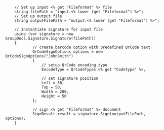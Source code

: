         
        // Set up input <% get "Fileformat" %> file
        string filePath = "input.<% lower (get "Fileformat") %>";
        // Set up output file
        string outputFilePath = "output.<% lower (get "Fileformat") %>";

        // Instantiate Signature for input file
        using (var signature = new GroupDocs.Signature.Signature(filePath))
        {
                // create barcode option with predefined QrCode text
                QrCodeSignOptions options = new QrCodeSignOptions("JohnSmith")
                {
                    // setup QrCode encoding type
                    EncodeType = QrCodeTypes.<% get "Codetype" %>,

                    // set signature position
                    Left = 50,
                    Top = 50,
                    Width = 200,
                    Height = 50
                };

                // sign <% get "Fileformat" %> document
                SignResult result = signature.Sign(outputFilePath, options);
        }
